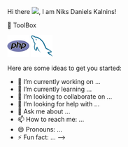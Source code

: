 Hi there <img src=https://raw.githubusercontent.com/MartinHeinz/MartinHeinz/master/wave.gif width="30px">, I am Niks Daniels Kalnins!

🧰 ToolBox

<img src=https://raw.githubusercontent.com/devicons/devicon/1119b9f84c0290e0f0b38982099a2bd027a48bf1/icons/php/php-original.svg alt="PHP logo" width="50" height="50">
<img src=https://raw.githubusercontent.com/devicons/devicon/1119b9f84c0290e0f0b38982099a2bd027a48bf1/icons/mysql/mysql-plain.svg alt="MySQL logo" width="50" height="50">


Here are some ideas to get you started:

- 🔭 I’m currently working on ...
- 🌱 I’m currently learning ...
- 👯 I’m looking to collaborate on ...
- 🤔 I’m looking for help with ...
- 💬 Ask me about ...
- 📫 How to reach me: ...
- 😄 Pronouns: ...
- ⚡ Fun fact: ...
-->

